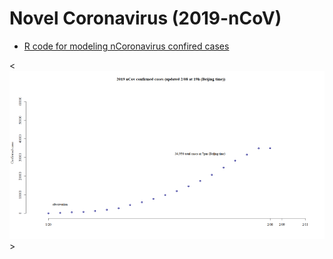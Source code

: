 # Novel Coronavirus (2019-nCoV)

- [R code for modeling nCoronavirus confired cases](https://github.com/vanhungtran/nCorona2019/blob/master/comparemodels_nCov2019.R)


<![alt text](https://github.com/vanhungtran/nCorona2019/blob/master/Best%20models%20for%20nCon2019.gif)> 
